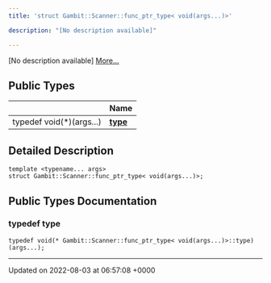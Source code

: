 ```yaml
---
title: 'struct Gambit::Scanner::func_ptr_type< void(args...)>'

description: "[No description available]"

---
```









[No description available] [More...](#detailed-description)

## Public Types

|                | Name           |
| -------------- | -------------- |
| typedef void(*)(args...) | **[type](/documentation/code/gambit_2/classes/structgambit_1_1scanner_1_1func__ptr__type_3_01void_07args_8_8_8_08_4/#typedef-type)**  |

## Detailed Description

```
template <typename... args>
struct Gambit::Scanner::func_ptr_type< void(args...)>;
```

## Public Types Documentation

### typedef type

```
typedef void(* Gambit::Scanner::func_ptr_type< void(args...)>::type) (args...);
```


-------------------------------

Updated on 2022-08-03 at 06:57:08 +0000